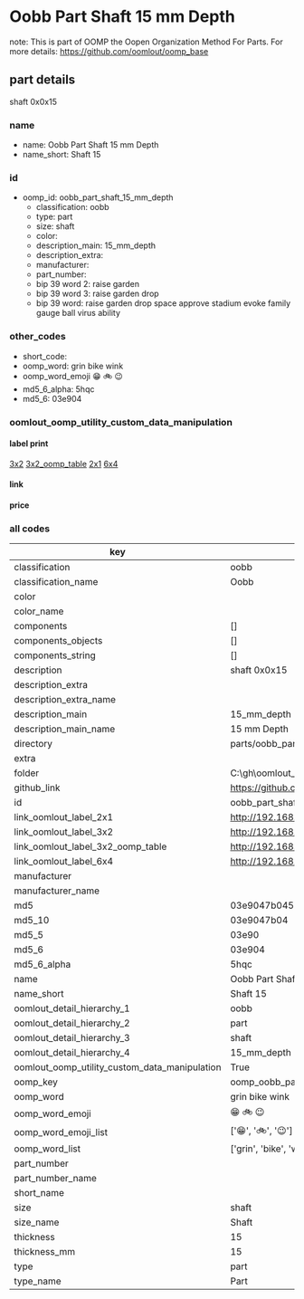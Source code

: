 # Oobb Part Shaft 15 mm Depth  

note: This is part of OOMP the Oopen Organization Method For Parts. For more details: https://github.com/oomlout/oomp_base

##  part details
  



shaft 0x0x15



### name
* name: Oobb Part Shaft 15 mm Depth
* name_short: Shaft 15 
### id
* oomp_id: oobb_part_shaft_15_mm_depth
  * classification: oobb
  * type: part
  * size: shaft
  * color: 
  * description_main: 15_mm_depth
  * description_extra: 
  * manufacturer: 
  * part_number: 
  * bip 39 word 2: raise garden
  * bip 39 word 3: raise garden drop
  * bip 39 word: raise garden drop space approve stadium evoke family gauge ball virus ability

### other_codes
* short_code: 
* oomp_word: grin bike wink
* oomp_word_emoji :grin: :bike: :wink:
* md5_6_alpha: 5hqc
* md5_6: 03e904






### oomlout_oomp_utility_custom_data_manipulation
#### label print
[3x2](http://192.168.1.245:1112/?label=oomp%205hqc)
[3x2_oomp_table](http://192.168.1.108:1112/?label=oomp%205hqc)
[2x1](http://192.168.1.242:1112/?label=oomp%205hqc)
[6x4](http://192.168.1.55:1112/?label=oomp%205hqc)    

#### link

                              

#### price







### all codes 
| key | value |  
| --- | --- |  
| classification | oobb |  
| classification_name | Oobb |  
| color |  |  
| color_name |  |  
| components | [] |  
| components_objects | [] |  
| components_string | [] |  
| description | shaft 0x0x15 |  
| description_extra |  |  
| description_extra_name |  |  
| description_main | 15_mm_depth |  
| description_main_name | 15 mm Depth |  
| directory | parts/oobb_part_shaft_15_mm_depth |  
| extra |  |  
| folder | C:\gh\oomlout_oobb_version_4_generated_parts\things\oobb_part_shaft_15_mm_depth |  
| github_link | https://github.com/oomlout/oomlout_oomp_part_src/tree/main/parts/oobb_part_shaft_15_mm_depth |  
| id | oobb_part_shaft_15_mm_depth |  
| link_oomlout_label_2x1 | http://192.168.1.242:1112/?label=oomp%205hqc |  
| link_oomlout_label_3x2 | http://192.168.1.245:1112/?label=oomp%205hqc |  
| link_oomlout_label_3x2_oomp_table | http://192.168.1.108:1112/?label=oomp%205hqc |  
| link_oomlout_label_6x4 | http://192.168.1.55:1112/?label=oomp%205hqc |  
| manufacturer |  |  
| manufacturer_name |  |  
| md5 | 03e9047b045289c34f856d0486d7ed89 |  
| md5_10 | 03e9047b04 |  
| md5_5 | 03e90 |  
| md5_6 | 03e904 |  
| md5_6_alpha | 5hqc |  
| name | Oobb Part Shaft 15 mm Depth |  
| name_short | Shaft 15  |  
| oomlout_detail_hierarchy_1 | oobb |  
| oomlout_detail_hierarchy_2 | part |  
| oomlout_detail_hierarchy_3 | shaft |  
| oomlout_detail_hierarchy_4 | 15_mm_depth |  
| oomlout_oomp_utility_custom_data_manipulation | True |  
| oomp_key | oomp_oobb_part_shaft_15_mm_depth |  
| oomp_word | grin bike wink |  
| oomp_word_emoji | :grin: :bike: :wink: |  
| oomp_word_emoji_list | [':grin:', ':bike:', ':wink:'] |  
| oomp_word_list | ['grin', 'bike', 'wink'] |  
| part_number |  |  
| part_number_name |  |  
| short_name |  |  
| size | shaft |  
| size_name | Shaft |  
| thickness | 15 |  
| thickness_mm | 15 |  
| type | part |  
| type_name | Part |  
